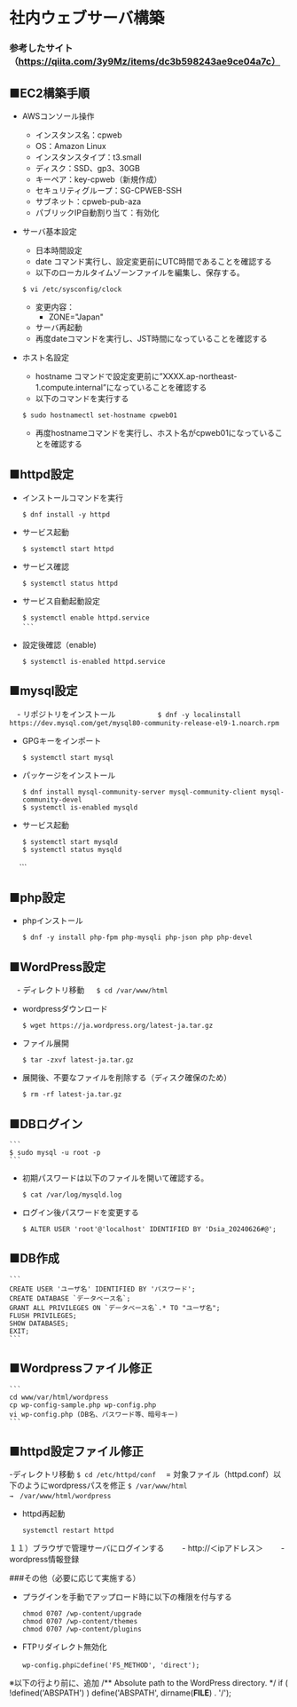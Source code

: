 # 社内ウェブサーバ構築
### 参考したサイト（https://qiita.com/3y9Mz/items/dc3b598243ae9ce04a7c）


## ■EC2構築手順
- AWSコンソール操作
	- インスタンス名：cpweb
	- OS：Amazon Linux
	- インスタンスタイプ：t3.small
	- ディスク：SSD、gp3、30GB
	- キーペア：key-cpweb（新規作成）
	- セキュリティグループ：SG-CPWEB-SSH
	- サブネット：cpweb-pub-aza
	- パブリックIP自動割り当て：有効化
	
- サーバ基本設定
	- 日本時間設定
	- date コマンド実行し、設定変更前にUTC時間であることを確認する
	-  以下のローカルタイムゾーンファイルを編集し、保存する。
   	```
   	$ vi /etc/sysconfig/clock
   	```
	- 変更内容：
 	   - ZONE="Japan"
	- サーバ再起動	
	- 再度dateコマンドを実行し、JST時間になっていることを確認する


- ホスト名設定
	- hostname コマンドで設定変更前に”XXXX.ap-northeast-1.compute.internal”になっていることを確認する
	- 以下のコマンドを実行する
   	```
   	$ sudo hostnamectl set-hostname cpweb01
   	```
	- 再度hostnameコマンドを実行し、ホスト名がcpweb01になっていることを確認する
## ■httpd設定
- インストールコマンドを実行
   	```
   	$ dnf install -y httpd
	```
- サービス起動
  	```
   	$ systemctl start httpd
   	```
- サービス確認
  	```
   	$ systemctl status httpd
   	```
- サービス自動起動設定
   	```
   	$ systemctl enable httpd.service
   	```　
- 設定後確認（enable)
   	```
   	$ systemctl is-enabled httpd.service
   	```
## ■mysql設定
　- リポジトリをインストール
	```
　　　  	$ dnf -y localinstall  https://dev.mysql.com/get/mysql80-community-release-el9-1.noarch.rpm
	```
- GPGキーをインポート
	```
	$ systemctl start mysql
 	```
- パッケージをインストール
	```
	$ dnf install mysql-community-server mysql-community-client mysql-community-devel
	$ systemctl is-enabled mysqld
	```
- サービス起動
	```
 	$ systemctl start mysqld
	$ systemctl status mysqld
　	```　
## ■php設定
- phpインストール
	```
	$ dnf -y install php-fpm php-mysqli php-json php php-devel
	```
## ■WordPress設定
　- ディレクトリ移動
　	```
	$ cd /var/www/html
	```
- wordpressダウンロード
	```
	$ wget https://ja.wordpress.org/latest-ja.tar.gz
	```
- ファイル展開
	```
 	$ tar -zxvf latest-ja.tar.gz
	```
- 展開後、不要なファイルを削除する（ディスク確保のため）
	```
 	$ rm -rf latest-ja.tar.gz
	```

## ■DBログイン
	```
 	$ sudo mysql -u root -p
	```
- 初期パスワードは以下のファイルを開いて確認する。
	```
	$ cat /var/log/mysqld.log
	```
- ログイン後パスワードを変更する
	```
 	$ ALTER USER 'root'@'localhost' IDENTIFIED BY 'Dsia_20240626#@';
	```
## ■DB作成
	```
	CREATE USER 'ユーザ名' IDENTIFIED BY 'パスワード';
	CREATE DATABASE `データベース名`;
	GRANT ALL PRIVILEGES ON `データベース名`.* TO "ユーザ名";
	FLUSH PRIVILEGES;
	SHOW DATABASES;
	EXIT;
	```

## ■Wordpressファイル修正
	```
	cd www/var/html/wordpress
	cp wp-config-sample.php wp-config.php
	vi wp-config.php (DB名、パスワード等、暗号キー)
	```
## ■httpd設定ファイル修正
-ディレクトリ移動
	```
 	$ cd /etc/httpd/conf
	```
　= 対象ファイル（httpd.conf）以下のようにwordpressパスを修正
	```
	$ /var/www/html　→　/var/www/html/wordpress
	```
- httpd再起動
	```
	systemctl restart httpd
	```
１１）ブラウザで管理サーバにログインする
　　- http://＜ipアドレス＞
　　-　　wordpress情報登録



###その他（必要に応じて実施する）
- プラグインを手動でアップロード時に以下の権限を付与する
	```
	chmod 0707 /wp-content/upgrade
	chmod 0707 /wp-content/themes
	chmod 0707 /wp-content/plugins
	```
- FTPリダイレクト無効化
	```
	wp-config.phpにdefine('FS_METHOD', 'direct');
	```

※以下の行より前に、追加
/** Absolute path to the WordPress directory. */
if ( !defined('ABSPATH') )
    define('ABSPATH', dirname(__FILE__) . '/');






